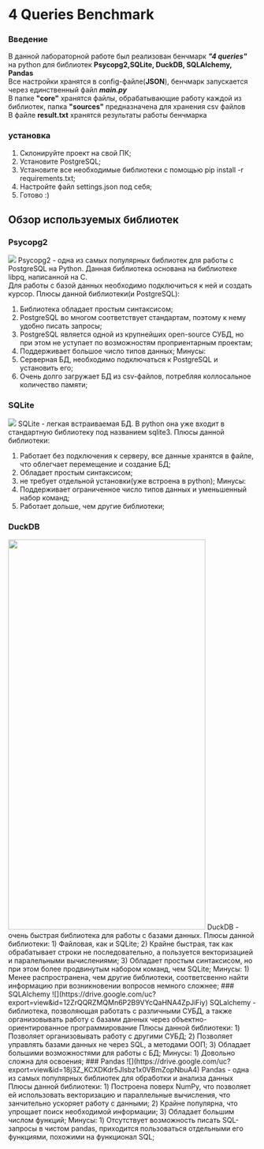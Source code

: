 # 4 Queries Benchmark
### Введение
В данной лабораторной работе был реализован бенчмарк ***"4 queries"*** на python для библиотек **Psycopg2,SQLite, DuckDB, SQLAlchemy, Pandas**  
Все настройки хранятся в config-файле(**JSON**), бенчмарк запускается через единственный файл ***main.py***  
В папке **"core"** хранятся файлы, обрабатывающие работу каждой из библиотек, папка **"sources"** предназначена для хранения csv файлов  
В файле **result.txt** хранятся результаты работы бенчмарка
### установка
1) Склонируйте проект на свой ПК;
2) Установите PostgreSQL;
3) Установите все необходимые библиотеки с помощью pip install -r requirements.txt;
4) Настройте файл settings.json под себя;
5) Готово :)
## Обзор используемых библиотек
### Psycopg2
![](https://drive.google.com/uc?export=view&id=1UX5Rmg7k8W5rR6Jp0Yg2ibY_iUCJI_tZ)
Psycopg2 - одна из самых популярных библиотек для работы с PostgreSQL на Python. Данная библиотека основана на библиотеке libpq, написанной на С.   
Для работы с базой данных необходимо подключиться к ней и создать курсор.
Плюсы данной библиотеки(и PostgreSQL):
1) Библиотека обладает простым синтаксисом;
2) PostgreSQL во многом соответствует стандартам, поэтому к нему удобно писать запросы;
2) PostgreSQL является одной из крупнейших open-source СУБД, но при этом не уступает по возможностям проприентарным проектам;
3) Поддерживает большое число типов данных;
Минусы:
1) Серверная БД, необходимо подключаться к PostgreSQL и установить его;
2) Очень долго загружает БД из csv-файлов, потребляя коллосальное количество памяти;
### SQLite
![](https://drive.google.com/uc?export=view&id=17-BPqAE0O1hH6qQZHqHEi7_Tzlw8XpWn)
SQLite - легкая встраиваемая БД. В python она уже входит в стандартную библиотеку под названием sqlite3.
Плюсы данной библиотеки:
1) Работает без подключения к серверу, все данные хранятся в файле, что облегчает перемещение и создание БД;
2) Обладает простым синтаксисом;
3) не требует отдельной установки(уже встроена в python);
Минусы:
1) Поддерживает ограниченное число типов данных и уменьшенный набор команд;
2) Работает дольше, чем другие библиотеки;
### DuckDB
<img src="https://drive.google.com/uc?export=view&id=1Oewo9mXa4-em3TlQLRY80nWpzzKWb2TU" width="400" height="790">
DuckDB - очень быстрая библиотека для работы с базами данных.
Плюсы данной библиотеки:
1) Файловая, как и SQLite;
2) Крайне быстрая, так как обрабатывает строки не последовательно, а пользуется векторизацией и паралельными вычислениями;
3) Обладает простым синтаксисом, но при этом более продвинутым набором команд, чем SQLite;
Минусы:
1) Менее распространена, чем другие библиотеки, соответсвенно найти информацию при возникновении вопросов немного сложнее;
### SQLAlchemy
![](https://drive.google.com/uc?export=view&id=12ZrQQRZMQMn6P2B9VYcQaHNA4ZpJiFiy)
SQLalchemy - библиотека, позволяющая работать с различными СУБД, а также организовывать работу с базами данных через объектно-ориентированное программирование
Плюсы данной библиотеки:
1) Позволяет организовывать работу с другими СУБД;
2) Позволяет управлять базами данных не через SQL, а методами ООП;
3) Обладает большими возможностями для работы с БД;
Минусы:
1) Довольно сложна для освоения;
### Pandas
![](https://drive.google.com/uc?export=view&id=18j3Z_KCXDKdr5Jlsbz1x0VBmZopNbuA4)
Pandas - одна из самых популярных библиотек для обработки и анализа данных
Плюсы данной библиотеки:
1) Построена поверх NumPy, что позволяет ей использовать векторизацию и параллельные вычисления, что занчительно ускоряет работу с данными;
2) Крайне популярна, что упрощает поиск необходимой информации;
3) Обладает большим числом функций;
Минусы:
1) Отсутствует возможность писать SQL-запросы в чистом pandas, приходится пользоваться отдельными его функциями, похожими на функционал SQL;
